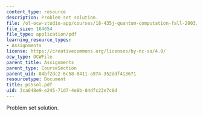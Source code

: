 ```yaml
---
content_type: resource
description: Problem set solution.
file: /ol-ocw-studio-app/courses/18-435j-quantum-computation-fall-2003/3ca648e9e24571d74e8b84dfc23e7c8d_ps5sol.pdf
file_size: 164654
file_type: application/pdf
learning_resource_types:
- Assignments
license: https://creativecommons.org/licenses/by-nc-sa/4.0/
ocw_type: OCWFile
parent_title: Assignments
parent_type: CourseSection
parent_uid: 04bf2dc2-6c58-0411-a974-352ddf413671
resourcetype: Document
title: ps5sol.pdf
uid: 3ca648e9-e245-71d7-4e8b-84dfc23e7c8d
---
```

Problem set solution.
